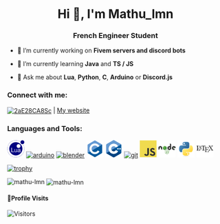 <h1 align="center">Hi 👋, I'm Mathu_lmn</h1>
<h3 align="center">French Engineer Student</h3>

- 🔭 I’m currently working on **Fivem servers and discord bots**

- 🌱 I’m currently learning **Java** and **TS / JS**

- 💬 Ask me about **Lua**, **Python**, **C**, **Arduino** or **Discord.js**

<h3 align="left">Connect with me:</h3>
<p align="left">
<a href="https://discord.gg/2aE28CA8Sc"target="blank"><img align="center" src="https://raw.githubusercontent.com/rahuldkjain/github-profile-readme-generator/master/src/images/icons/Social/discord.svg" alt="2aE28CA8Sc" height="30" width="40" /></a>
  | 
  <a href="https://mathu-lmn.github.io/" target="blank">My website </a>
</p>

<h3 align="left">Languages and Tools:</h3>
<p align="left"> <a href="https://www.lua.org" target="_blank" rel="noreferrer"> <img src="https://raw.githubusercontent.com/devicons/devicon/master/icons/lua/lua-plain.svg" alt="lua" width="40" height="40"/></a> <a href="https://www.arduino.cc/" target="_blank" rel="noreferrer"> <img src="https://cdn.worldvectorlogo.com/logos/arduino-1.svg" alt="arduino" width="40" height="40"/></a> <a href="https://www.blender.org/" target="_blank" rel="noreferrer"> <img src="https://download.blender.org/branding/community/blender_community_badge_white.svg" alt="blender" width="40" height="40"/></a> <a href="https://www.cprogramming.com/" target="_blank" rel="noreferrer"> <img src="https://raw.githubusercontent.com/devicons/devicon/master/icons/c/c-original.svg" alt="c" width="40" height="40"/></a> <a href="https://www.w3schools.com/cpp/" target="_blank" rel="noreferrer"> <img src="https://raw.githubusercontent.com/devicons/devicon/master/icons/cplusplus/cplusplus-original.svg" alt="cplusplus" width="40" height="40"/></a> <a href="https://git-scm.com/" target="_blank" rel="noreferrer"> <img src="https://www.vectorlogo.zone/logos/git-scm/git-scm-icon.svg" alt="git" width="40" height="40"/></a> <a href="https://developer.mozilla.org/en-US/docs/Web/JavaScript" target="_blank" rel="noreferrer"> <img src="https://raw.githubusercontent.com/devicons/devicon/master/icons/javascript/javascript-original.svg" alt="javascript" width="40" height="40"/></a> <a href="https://nodejs.org" target="_blank" rel="noreferrer"> <img src="https://raw.githubusercontent.com/devicons/devicon/master/icons/nodejs/nodejs-original-wordmark.svg" alt="nodejs" width="40" height="40"/></a> <a href="https://www.python.org" target="_blank" rel="noreferrer"> <img src="https://raw.githubusercontent.com/devicons/devicon/master/icons/python/python-original.svg" alt="python" width="40" height="40"/></a> <a href="https://www.latex-project.org" target="_blank"> <img src="https://raw.githubusercontent.com/devicons/devicon/master/icons/latex/latex-original.svg" alt="latex" width="40" height="40"/></a> </p></p>

[![trophy](https://github-profile-trophy.vercel.app/?username=mathu-lmn)](https://github.com/ryo-ma/github-profile-trophy)


<p><img align="left" src="https://github-readme-stats.vercel.app/api/top-langs?username=mathu-lmn&show_icons=true&theme=tokyonight&locale=en&layout=compact" alt="mathu-lmn" /></p>  

<p>&nbsp;<img align="center" src="https://github-readme-stats.vercel.app/api?username=mathu-lmn&show_icons=true&theme=tokyonight&locale=en" alt="mathu-lmn" /></p>


#### 👀Profile Visits 

<img src = "https://komarev.com/ghpvc/?username=mathu-lmn&label=Profile%20views&color=green&style=plastic" alt = "Visitors">
